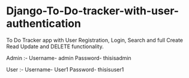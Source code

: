 # Django-To-Do-tracker-with-user-authentication
To Do Tracker app with User Registration, Login, Search and full Create Read Update and DELETE functionality.

Admin :-
    Username- admin
    Password- thisisadmin
    
User :-
    Username- User1
    Password- thisisuser1
